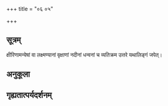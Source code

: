 +++
title = "०६ ०५"

+++
## सूत्रम्
क्षीरिणामन्येषां वा लक्ष्मण्यानां वृक्षाणां नदीनां धन्वनां च व्यतिक्रम उत्तरे यथालिङ्गं जपेत्।
## अनुकूला

## गृह्यतात्पर्यदर्शनम्

